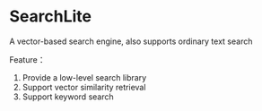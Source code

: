 # SearchLite
A vector-based search engine, also supports ordinary text search

Feature：
1. Provide a low-level search library
2. Support vector similarity retrieval
3. Support keyword search
